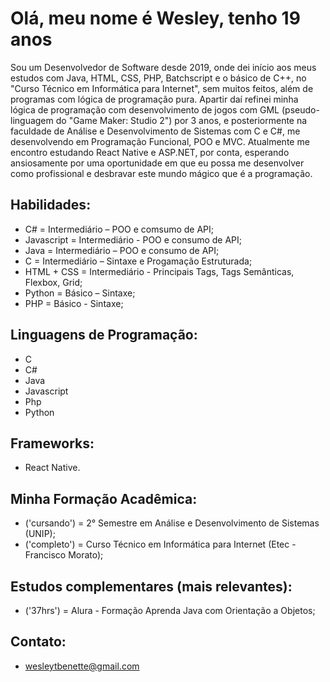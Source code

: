 # Olá, meu nome é Wesley, tenho 19 anos
Sou um Desenvolvedor de Software desde 2019, onde dei início aos meus estudos com Java, HTML, CSS, PHP, Batchscript e o básico de C++, no "Curso Técnico em Informática para Internet", sem muitos feitos, além de programas com lógica de programação pura.
Apartir daí refinei minha lógica de programação com desenvolvimento de jogos com GML (pseudo-linguagem do "Game Maker: Studio 2") por 3 anos, e posteriormente na faculdade de Análise e Desenvolvimento de Sistemas com C e C#, me desenvolvendo em Programação Funcional, POO e MVC.
Atualmente me encontro estudando React Native e ASP.NET, por conta, esperando ansiosamente por uma oportunidade em que eu possa me desenvolver como profissional e desbravar este mundo mágico que é a programação.

## Habilidades:
- C# = Intermediário – POO e comsumo de API;
- Javascript = Intermediário - POO e consumo de API;
- Java = Intermediário – POO e consumo de API;
- C = Intermediário – Sintaxe e Progamação Estruturada;
- HTML + CSS = Intermediário - Principais Tags, Tags Semânticas, Flexbox, Grid;
- Python = Básico – Sintaxe;
- PHP = Básico - Sintaxe;

## Linguagens de Programação:
- C
- C#
- Java
- Javascript
- Php
- Python

## Frameworks:
- React Native.

## Minha Formação Acadêmica:
- ('cursando') = 2° Semestre em Análise e Desenvolvimento de Sistemas (UNIP);
- ('completo') = Curso Técnico em Informática para Internet (Etec - Francisco Morato);

## Estudos complementares (mais relevantes):
- ('37hrs') = Alura - Formação Aprenda Java com Orientação a Objetos;

## Contato:
- wesleytbenette@gmail.com
